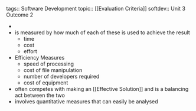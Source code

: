 tags:: Software Development
topic:: [[Evaluation Criteria]]
softdev:: Unit 3 Outcome 2

-
- is measured by how much of each of these is used to achieve the result
	- time
	- cost
	- effort
- Efficiency Measures
	- speed of processing
	- cost of file manipulation
	- number of developers required
	- cost of equipment
- often competes with making an [[Effective Solution]] and is a balancing act between the two
- involves quantitative measures that can easily be analysed